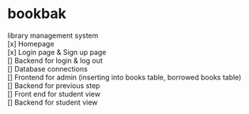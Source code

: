 # bookbak
library management system <br>
[x] Homepage <br>
[x] Login page & Sign up page <br>
[] Backend for login & log out <br>
[] Database connections <br>
[] Frontend for admin (inserting into books table, borrowed books table) <br>
[] Backend for previous step <br>
[] Front end for student view <br>
[] Backend for student view <br>

